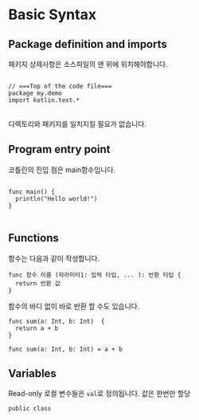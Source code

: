 Basic Syntax
==========
## Package definition and imports
패키지 상제사항은 소스파일의 맨 위에 위치해야합니다.
<pre>
<code>
// ===Top of the code file===
package my.demo
import kotlin.text.*
</code>
</pre>
디렉토리와 패키지를 일치지킬 필요가 없습니다. 

## Program entry point
코틀린의 진입 점은 main함수입니다.
<pre>
<code>
func main() {
  println("Hello world!")
}
</code>
</pre>

## Functions
함수는 다음과 같이 작성합니다.

```
func 함수 이름 (파라미터1: 입력 타입, ... ): 반환 타입 {
  return 반환 값
}
```
함수의 바디 없이 바로 반환 할 수도 있습니다.

```
func sum(a: Int, b: Int)  {
  return a + b
}
```

```
func sum(a: Int, b: Int) = a + b
```
## Variables
Read-only 로컬 변수들은 `val`로 정의됩니다. 값은 한번만 할당 

```
public class 
```


